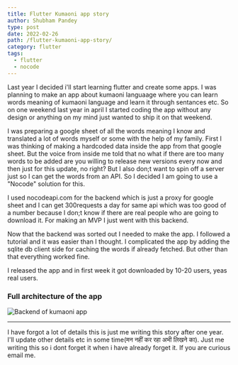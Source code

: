 ```yaml
---
title: Flutter Kumaoni app story
author: Shubham Pandey
type: post
date: 2022-02-26
path: /flutter-kumaoni-app-story/
category: flutter
tags:
  - flutter
  - nocode
---
```


Last year I decided i'll start learning flutter and create some apps. I was planning to make an app about kumaoni languaage where you can learn words meaning of kumaoni language and learn it through sentances etc. So on one weekend last year in april I started coding the app without any design or anything on my mind just wanted to ship it on that weekend. 

I was preparing a google sheet of all the words meaning I know and translated a lot of words myself or some with the help of my family. First I was thinking of making a hardcoded data inside the app from that google sheet. But the voice from inside me told that no what if there are too many words to be added are you willing to release new versions every now and then just for this update, no right? But I also don;t want to spin off a server just so I can get the words from an API. So I decided I am going to use a "Nocode" solution for this. 

I used nocodeapi.com for the backend which is just a proxy for google sheet and I can get 300requests a day for same api which was too good of a number because I don;t know if there are real people who are going to download it. For making an MVP I just went with this backend. 

Now that the backend was sorted out I needed to make the app. I followed a tutorial and it was easier than I thought. I complicated the app by adding the sqlite db client side for caching the words if already fetched. But other than that everything worked fine. 

I released the app and in first week it got downloaded by 10-20 users, yeas real users. 

### Full architecture of the app

![Backend of kumaoni app](/inefficient-but-working-backend-architecture/flutter-backend.drawio.png) 


---


I have forgot a lot of details this is just me writing this story after one year. I'll update other details etc in some time(मन नहीं कर रहा अभी लिखने का). Just me writing this so i dont forget it when i have already forget it. If you are curious email me. 
